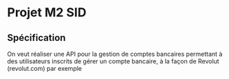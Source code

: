# __Projet M2 SID__

## Spécification

On veut réaliser une API pour la gestion de comptes bancaires permettant à des utilisateurs
inscrits de gérer un compte bancaire, à la façon de Revolut (revolut.com) par exemple
